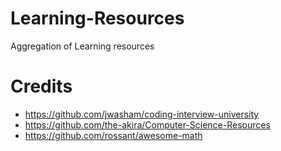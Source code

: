 # Learning-Resources
Aggregation of Learning resources


# Credits
- https://github.com/jwasham/coding-interview-university
- https://github.com/the-akira/Computer-Science-Resources
- https://github.com/rossant/awesome-math
